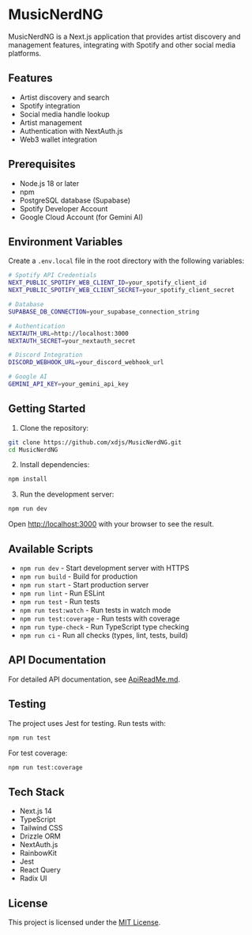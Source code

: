 # MusicNerdNG

MusicNerdNG is a Next.js application that provides artist discovery and management features, integrating with Spotify and other social media platforms.

## Features

- Artist discovery and search
- Spotify integration
- Social media handle lookup
- Artist management
- Authentication with NextAuth.js
- Web3 wallet integration

## Prerequisites

- Node.js 18 or later
- npm
- PostgreSQL database (Supabase)
- Spotify Developer Account
- Google Cloud Account (for Gemini AI)

## Environment Variables

Create a `.env.local` file in the root directory with the following variables:

```bash
# Spotify API Credentials
NEXT_PUBLIC_SPOTIFY_WEB_CLIENT_ID=your_spotify_client_id
NEXT_PUBLIC_SPOTIFY_WEB_CLIENT_SECRET=your_spotify_client_secret

# Database
SUPABASE_DB_CONNECTION=your_supabase_connection_string

# Authentication
NEXTAUTH_URL=http://localhost:3000
NEXTAUTH_SECRET=your_nextauth_secret

# Discord Integration
DISCORD_WEBHOOK_URL=your_discord_webhook_url

# Google AI
GEMINI_API_KEY=your_gemini_api_key
```

## Getting Started

1. Clone the repository:
```bash
git clone https://github.com/xdjs/MusicNerdNG.git
cd MusicNerdNG
```

2. Install dependencies:
```bash
npm install
```

3. Run the development server:
```bash
npm run dev
```

Open [http://localhost:3000](http://localhost:3000) with your browser to see the result.

## Available Scripts

- `npm run dev` - Start development server with HTTPS
- `npm run build` - Build for production
- `npm run start` - Start production server
- `npm run lint` - Run ESLint
- `npm run test` - Run tests
- `npm run test:watch` - Run tests in watch mode
- `npm run test:coverage` - Run tests with coverage
- `npm run type-check` - Run TypeScript type checking
- `npm run ci` - Run all checks (types, lint, tests, build)

## API Documentation

For detailed API documentation, see [ApiReadMe.md](./ApiReadMe.md).

## Testing

The project uses Jest for testing. Run tests with:

```bash
npm run test
```

For test coverage:

```bash
npm run test:coverage
```

## Tech Stack

- Next.js 14
- TypeScript
- Tailwind CSS
- Drizzle ORM
- NextAuth.js
- RainbowKit
- Jest
- React Query
- Radix UI

## License

This project is licensed under the [MIT License](./LICENSE).
